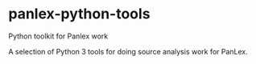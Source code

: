 # panlex-python-tools

Python toolkit for Panlex work

A selection of Python 3 tools for doing source analysis work for PanLex.
